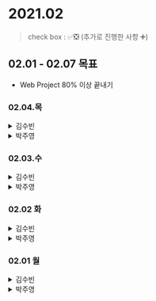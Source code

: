 # 2021.02

> check box : ✅❎ (추가로 진행한 사항 ➕)

## 02.01 - 02.07 목표
- Web Project 80% 이상 끝내기

### 02.04.목

<details>
<summary>김수빈</summary>

|Check|To Do|
|:---:|---|
||블로그 포스팅| - 오늘은 알고리즘 푼 거 올려야지..
||코딩테스트| - 현대NGV 18:00 1시간동안
||파일 업로드 기능 구현| - 이건 공부하고 spring-study에 올리기
||게시글 작성, 게시글 조회, 게시글 목록 조회, 카테고리 조회 기능 구현|

</details>

<details>
<summary>박주영</summary>

|Check|To Do|
|:---:|---|
||머신러닝 3주차 강의 마지막 다 듣고 과제 풀기|
||동비나-그리드 공부 완료하고 문제풀기|
||모델 설계 간단하게 시작|

</details>

### 02.03.수

<details>
<summary>김수빈</summary>

|Check|To Do|
|:---:|---|
|✅|블로그 포스팅 - Java와 DynamoDB 정리|
|✅|인프런 스프링 JPA 활용 1 웹 강의 수강|
|✅|로그인, 로그아웃 구현| - 기능 구현은 다 했는데, 회원가입 시 id 중복은 에러 처리가 아니라 API로 만들어야 할 것 같아서 이 부분은 나중에 수정할 예정! :( security는 spring-study에 올림 :D

</details>

<details>
<summary>박주영</summary>

|Check|To Do|
|:---:|---|
||머신러닝 3주차 강의 마지막 다 듣고 과제 풀기|
||동비나-그리드 공부 완료하고 문제풀기|
||모델 설계 간단하게 시작|

</details>

### 02.02 화

<details>
<summary>김수빈</summary>

|Check|To Do|
|:---:|---|
|✅|블로그 포스팅 - DynamoDB Managed Console 정리|
|✅|인프런 스프링 JPA 활용 1 웹 강의 수강|
|❎|회원가입, 로그인, 로그아웃 구현| 회원가입만 구현함

</details>

<details>
<summary>박주영</summary>

|Check|To Do|
|:---:|---|
|✅|머신러닝 강의 3개 듣고 정리 및 필기|
|✅|인프런 4강 1문제 풀기|
|✅|리브로스 코드 1문제 풀기 - 완전탐색|
|❎|LSTM 모델 설계 시작|

</details>

### 02.01 월

<details>
<summary>김수빈</summary>

|Check|To Do|
|:---:|---|
|✅|블로그 포스팅 - DynamoDB CLI 내용 정리|
|✅|프로젝트 관련 - 인프런 강의 수강|

</details>

<details>
<summary>박주영</summary>

|Check|To Do|
|:---:|---|
|✅|Dataset 구축 완료|
|✅|머신러닝 2주차까지 강의 복습|

</details>
